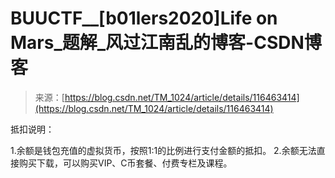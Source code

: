 <!--yml
category: 未分类
date: 2022-04-26 14:42:01
-->

# BUUCTF__[b01lers2020]Life on Mars_题解_风过江南乱的博客-CSDN博客

> 来源：[https://blog.csdn.net/TM_1024/article/details/116463414](https://blog.csdn.net/TM_1024/article/details/116463414)

抵扣说明：

1.余额是钱包充值的虚拟货币，按照1:1的比例进行支付金额的抵扣。
2.余额无法直接购买下载，可以购买VIP、C币套餐、付费专栏及课程。